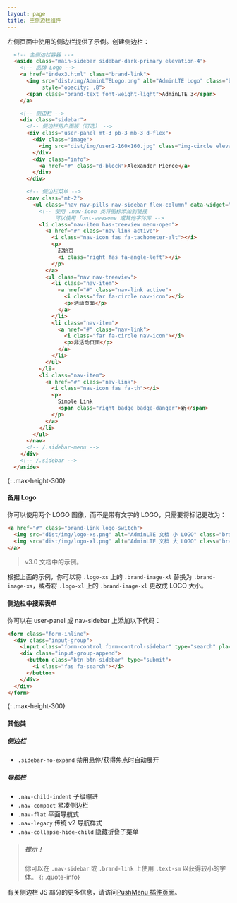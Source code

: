 ```yaml
---
layout: page
title: 主侧边栏组件
---
```


左侧页面中使用的侧边栏提供了示例。创建侧边栏：

```html
  <!-- 主侧边栏容器 -->
  <aside class="main-sidebar sidebar-dark-primary elevation-4">
    <!-- 品牌 Logo -->
    <a href="index3.html" class="brand-link">
      <img src="dist/img/AdminLTELogo.png" alt="AdminLTE Logo" class="brand-image img-circle elevation-3"
           style="opacity: .8">
      <span class="brand-text font-weight-light">AdminLTE 3</span>
    </a>

    <!-- 侧边栏 -->
    <div class="sidebar">
      <!-- 侧边栏用户面板（可选） -->
      <div class="user-panel mt-3 pb-3 mb-3 d-flex">
        <div class="image">
          <img src="dist/img/user2-160x160.jpg" class="img-circle elevation-2" alt="用户图片">
        </div>
        <div class="info">
          <a href="#" class="d-block">Alexander Pierce</a>
        </div>
      </div>

      <!-- 侧边栏菜单 -->
      <nav class="mt-2">
        <ul class="nav nav-pills nav-sidebar flex-column" data-widget="treeview" role="menu">
          <!-- 使用 .nav-icon 类将图标添加到链接
               可以使用 font-awesome 或其他字体库 -->
          <li class="nav-item has-treeview menu-open">
            <a href="#" class="nav-link active">
              <i class="nav-icon fas fa-tachometer-alt"></i>
              <p>
                起始页
                <i class="right fas fa-angle-left"></i>
              </p>
            </a>
            <ul class="nav nav-treeview">
              <li class="nav-item">
                <a href="#" class="nav-link active">
                  <i class="far fa-circle nav-icon"></i>
                  <p>活动页面</p>
                </a>
              </li>
              <li class="nav-item">
                <a href="#" class="nav-link">
                  <i class="far fa-circle nav-icon"></i>
                  <p>非活动页面</p>
                </a>
              </li>
            </ul>
          </li>
          <li class="nav-item">
            <a href="#" class="nav-link">
              <i class="nav-icon fas fa-th"></i>
              <p>
                Simple Link
                <span class="right badge badge-danger">新</span>
              </p>
            </a>
          </li>
        </ul>
      </nav>
      <!-- /.sidebar-menu -->
    </div>
    <!-- /.sidebar -->
  </aside>
```
{: .max-height-300}


#### 备用 Logo
你可以使用两个 LOGO 图像，而不是带有文字的 LOGO，只需要将标记更改为：
```html
<a href="#" class="brand-link logo-switch">
  <img src="dist/img/logo-xs.png" alt="AdminLTE 文档 小 LOGO" class="brand-image-xl logo-xs">
  <img src="dist/img/logo-xl.png" alt="AdminLTE 文档 大 LOGO" class="brand-image-xs logo-xl" style="left: 12px">
</a>
```
> v3.0 文档中的示例。

根据上面的示例，你可以将 `.logo-xs` 上的 `.brand-image-xl` 替换为 `.brand-image-xs`，或者将 `.logo-xl` 上的 `.brand-image-xl` 更改成 LOGO 大小。


#### 侧边栏中搜索表单
你可以在 user-panel 或 nav-sidebar 上添加以下代码：
```html
<form class="form-inline">
  <div class="input-group">
    <input class="form-control form-control-sidebar" type="search" placeholder="搜索" aria-label="Search">
    <div class="input-group-append">
      <button class="btn btn-sidebar" type="submit">
        <i class="fas fa-search"></i>
      </button>
    </div>
  </div>
</form>
```
{: .max-height-300}

#### 其他类

##### 侧边栏
- `.sidebar-no-expand` 禁用悬停/获得焦点时自动展开

##### 导航栏
- `.nav-child-indent` 子级缩进
- `.nav-compact` 紧凑侧边栏
- `.nav-flat` 平面导航式
- `.nav-legacy` 传统 v2 导航样式
- `.nav-collapse-hide-child` 隐藏折叠子菜单


> ##### 提示！
> 你可以在 `.nav-sidebar` 或 `.brand-link` 上使用 `.text-sm` 以获得较小的字体。
{: .quote-info}

有关侧边栏 JS 部分的更多信息，请访问[PushMenu 插件页面](/AdminLTE/AdminLTE-3.x/docs/javascript/push-menu.html)。
